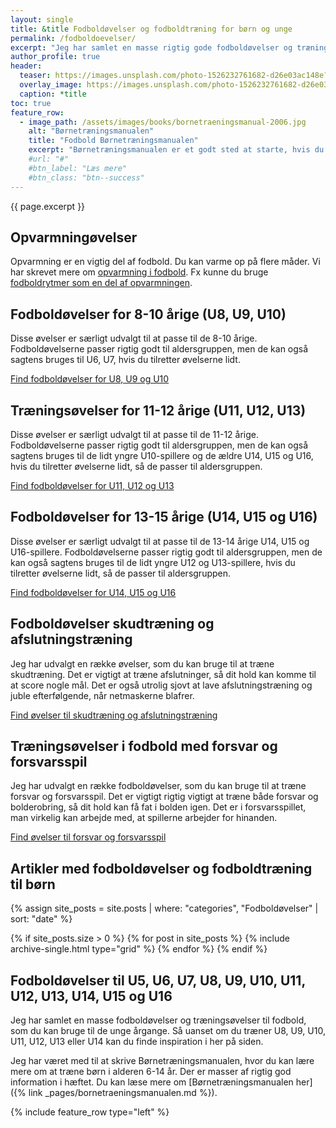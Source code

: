 ```yaml
---
layout: single
title: &title Fodboldøvelser og fodboldtræning for børn og unge
permalink: /fodboldoevelser/
excerpt: "Jeg har samlet en masse rigtig gode fodboldøvelser og træningsøvelser, som du kan bruge til fodboldtræning med børn og unge. Øvelserne passer til U6, U7, U8, U9, U10, U11, U12, U13 og U14, så du kan altså både finde øvelser til de yngste og de ældste børn."
author_profile: true
header:
  teaser: https://images.unsplash.com/photo-1526232761682-d26e03ac148e?ixlib=rb-1.2.1&ixid=eyJhcHBfaWQiOjEyMDd9&auto=format&fit=crop&h=300&w=400&q=10
  overlay_image: https://images.unsplash.com/photo-1526232761682-d26e03ac148e?ixlib=rb-1.2.1&ixid=eyJhcHBfaWQiOjEyMDd9&auto=format&fit=crop&h=600&w=1200&q=10
  caption: *title
toc: true
feature_row:
  - image_path: /assets/images/books/bornetraeningsmanual-2006.jpg
    alt: "Børnetræningsmanualen"
    title: "Fodbold Børnetræningsmanualen"
    excerpt: "Børnetræningsmanualen er et godt sted at starte, hvis du vil have nogle gode grundlæggende fodboldøvelser til din fodboldtræning for børn mellem 6-14 år."
    #url: "#"
    #btn_label: "Læs mere"
    #btn_class: "btn--success"
---
```


{{ page.excerpt }}

## Opvarmningøvelser

Opvarmning er en vigtig del af fodbold. Du kan varme op på flere måder. Vi har skrevet mere om [opvarmning i fodbold](/opvarmning/). Fx kunne du bruge [fodboldrytmer som en del af opvarmningen](/fodboldrytmer/).

## Fodboldøvelser for 8-10 årige (U8, U9, U10)

Disse øvelser er særligt udvalgt til at passe til de 8-10 årige. Fodboldøvelserne passer rigtig godt til aldersgruppen, men de kan også sagtens bruges til U6, U7, hvis du tilretter øvelserne lidt.

[Find fodboldøvelser for U8, U9 og U10](/fodboldovelser-8-10-aar/)

## Træningsøvelser for 11-12 årige (U11, U12, U13)

Disse øvelser er særligt udvalgt til at passe til de 11-12 årige. Fodboldøvelserne passer rigtig godt til aldersgruppen, men de kan også sagtens bruges til de lidt yngre U10-spillere og de ældre U14, U15 og U16, hvis du tilretter øvelserne lidt, så de passer til aldersgruppen.

[Find fodboldøvelser for U11, U12 og U13](/fodboldovelser-10-12-aar/)

## Fodboldøvelser for 13-15 årige (U14, U15 og U16)

Disse øvelser er særligt udvalgt til at passe til de 13-14 årige U14, U15 og U16-spillere. Fodboldøvelserne passer rigtig godt til aldersgruppen, men de kan også sagtens bruges til de lidt yngre U12 og U13-spillere, hvis du tilretter øvelserne lidt, så de passer til aldersgruppen.

[Find fodboldøvelser for U14, U15 og U16](/fodboldovelser-12-15-aar/)

## Fodboldøvelser skudtræning og afslutningstræning

Jeg har udvalgt en række øvelser, som du kan bruge til at træne skudtræning. Det er vigtigt at træne afslutninger, så dit hold kan komme til at score nogle mål. Det er også utrolig sjovt at lave afslutningstræning og juble efterfølgende, når netmaskerne blafrer.

[Find øvelser til skudtræning og afslutningstræning](/skudtraening-afslutningstraening-fodbold/)

## Træningsøvelser i fodbold med forsvar og forsvarsspil

Jeg har udvalgt en række fodboldøvelser, som du kan bruge til at træne forsvar og forsvarsspil. Det er vigtigt rigtig vigtigt at træne både forsvar og bolderobring, så dit hold kan få fat i bolden igen. Det er i forsvarsspillet, man virkelig kan arbejde med, at spillerne arbejder for hinanden.

[Find øvelser til forsvar og forsvarsspil](/forsvarsoevelser-fodbold/)

## Artikler med fodboldøvelser og fodboldtræning til børn

{% assign site_posts = site.posts | where: "categories", "Fodboldøvelser" | sort: "date" %}

<div class="feature__wrapper">
{% if site_posts.size > 0 %}
  {% for post in site_posts %}
    {% include archive-single.html type="grid" %}
  {% endfor %}
{% endif %}
</div>

## Fodboldøvelser til U5, U6, U7, U8, U9, U10, U11, U12, U13, U14, U15 og U16

Jeg har samlet en masse fodboldøvelser og træningsøvelser til fodbold, som du kan bruge  til de unge årgange. Så uanset om du træner U8, U9, U10, U11, U12, U13 eller U14 kan du finde inspiration i her på siden.

Jeg har været med til at skrive Børnetræningsmanualen, hvor du kan lære mere om at træne børn i alderen 6-14 år. Der er masser af rigtig god information i hæftet. Du kan læse mere om [Børnetræningsmanualen her]({% link _pages/bornetraeningsmanualen.md %}).

{% include feature_row type="left" %}
